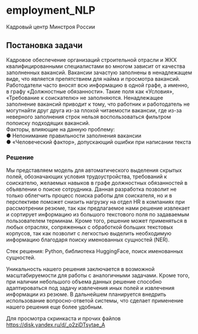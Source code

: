 # employment_NLP
Кадровый центр Минстроя России
## Постановка задачи
Кадровое обеспечение организаций строительной отрасли и ЖКХ квалифицированными специалистами во многом зависит от качества заполненных вакансий. Вакансии зачастую заполнены в ненадлежащем виде, что является препятствием для найма и просмотра вакансий. Работодатели часто вносят всю информацию в одной графе, а именно, в графу «Должностные обязанности». Такие поля как «Условия», «Требование к соискателю» не заполняются. 
Ненадлежащее заполнение вакансий приводит к тому, что работник и работодатель не могутнайти друг друга из-за плохой читаемости вакансии, где из-за неверного заполнения строк нельзя воспользоваться фильтром попоиску подходящих вакансий.  
Факторы, влияющие на данную проблему:  
● Непонимание правильности заполнения вакансии  
● «Человеческий фактор», допускающий ошибки при написании текста
### Решение
Мы представляем модель для автоматического выделения скрытых полей, обозначающих условия трудоустройства, требований к соискателю, желаемых навыков в графе должностных обязанностей в объявлении о поиске сотрудника. Данная разработка позволит не только облегчить процесс поиска работы для соискателя, но и в перспективе поможет снизить нагрузку на отдел HR в компаниях при рассмотрении резюме, так как предлагаемое нами решение извлекает и сортирует информацию из большого текстового поля по задаваемым пользователем терминам. Кроме того, решение может применяться в любых отраслях, сопряженных с обработкой больших текстовых корпусов, так как позволит с легкостью выделить необходимую информацию благодаря поиску именованных сущностей (NER).

Стек решения: Python, библиотека HuggingFace, поиск именованных сущностей.

Уникальность нашего решения заключается в возможной масштабируемости для работы с аналогичными задачами. Кроме того, при наличии небольшого объема данных решение способно адаптироваться под задачу извлечения иных полей и извлечения информации из резюме. В дальнейшем планируется внедрить использование вопросно-ответой системы, что сделает применение нашего решения еще более удобным.

Для просмотра скринкаста и прочих файлов https://disk.yandex.ru/d/_o2ziDTsytae_A
